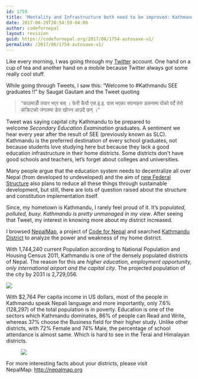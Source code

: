 ```yaml
---
id: 1759
title: 'Mentality and Infrastructure both need to be improved: Kathmandu City'
date: 2017-06-29T20:54:59-04:00
author: codefornepal
layout: revision
guid: https://codefornepal.org/2017/06/1754-autosave-v1/
permalink: /2017/06/1754-autosave-v1/
---
```

<div class="section-inner sectionLayout--insetColumn">
  <p id="6e1f" class="graf graf--p graf-after--h3">
    Like every morning, I was going through my <a class="markup--anchor markup--p-anchor" href="http://twitter.com/" target="_blank" rel="nofollow noopener" data-href="http://twitter.com">Twitter</a> account. One hand on a cup of tea and another hand on a mobile because Twitter always got some really cool stuff.
  </p>
  
  <p id="626b" class="graf graf--p graf-after--p">
    While going through Tweets, I saw this: “<span class="markup--strong markup--p-strong">Welcome to #Kathmandu SEE graduates !!</span>” by Saugat Gautam and the Tweet quoting
  </p>
  
  <blockquote id="73ff" class="graf graf--blockquote graf--startsWithDoubleQuote graf-after--p">
    <p>
      “काठमाडौँ तयार भएर बस् । फेरी कैयौ एस.इ.इ. पास भएका सपनाहरु डसनामा पोको पर्दै तेरो कंक्रिटको जंगलमा डेरा खोज्न आउदै छन् ।”
    </p>
  </blockquote>
  
  <p id="3e7c" class="graf graf--p graf-after--blockquote">
    Tweet was saying capital city Kathmandu to be prepared to welcome <span class="markup--strong markup--p-strong"><em class="markup--em markup--p-em">Secondary Education Examination</em></span> graduates. A sentiment we hear every year after the result of SEE (previously known as SLC). Kathmandu is the preferred destination of every school graduates, not because students love studying here but because they lack a good education infrastructure in their home districts. Some districts don’t have good schools and teachers, let’s forget about colleges and universities.
  </p>
  
  <p id="da83" class="graf graf--p graf-after--p">
    Many people argue that the education system needs to decentralize all over Nepal (from developed to undeveloped) and the aim of <a class="markup--anchor markup--p-anchor" href="https://en.wikipedia.org/wiki/Nepalese_Federal_States" target="_blank" rel="nofollow noopener" data-href="https://en.wikipedia.org/wiki/Nepalese_Federal_States">new Federal Structure</a> also plans to reduce all these things through sustainable development, but still, there are lots of question raised about the <span class="markup--strong markup--p-strong">structure and constitution</span> implementation itself.
  </p>
  
  <p id="06a3" class="graf graf--p graf-after--p">
    Since, my hometown is Kathmandu, I rarely feel proud of it. It&#8217;s p<em class="markup--em markup--p-em">opulated, polluted, busy. Kathmandu is pretty unmanaged in my view</em>. After seeing that Tweet, my interest in knowing more about my district increased.
  </p>
  
  <p class="graf graf--p graf-after--p">
    I browsed <a class="markup--anchor markup--p-anchor" href="http://nepalmap.org/" target="_blank" rel="nofollow noopener" data-href="http://nepalmap.org">NepalMap</a>, a project of <a class="markup--anchor markup--p-anchor" href="https://codefornepal.org/" target="_blank" rel="nofollow noopener" data-href="https://codefornepal.org">Code for Nepal</a> and searched <a class="markup--anchor markup--p-anchor" href="http://www.nepalmap.org/profiles/district-27-kathmandu/" target="_blank" rel="nofollow noopener" data-href="http://www.nepalmap.org/profiles/district-27-kathmandu/">Kathmandu District</a> to analyze the power and weakness of my home district.
  </p>
  
  <p id="77ac" class="graf graf--p graf-after--p">
    With 1,744,240 current Population according to National Population and Housing Census 2011, Kathmandu is one of the densely populated districts of Nepal. The reason for this are <em class="markup--em markup--p-em">higher education, employment opportunity, only international airport and the capital city</em>. The projected population of the city by 2031 is 2,729,056.
  </p>
  
  <p class="graf graf--p graf-after--p">
    <canvas class="progressiveMedia-canvas js-progressiveMedia-canvas" width="75" height="35"></canvas><img class="progressiveMedia-image js-progressiveMedia-image" src="https://cdn-images-1.medium.com/max/1000/0*LsDGY5ngi3eyC5Ic." data-src="https://cdn-images-1.medium.com/max/1000/0*LsDGY5ngi3eyC5Ic." />
  </p>
</div>

<div class="section-inner sectionLayout--insetColumn">
  <p id="b3d3" class="graf graf--p graf-after--figure">
    With $2,764 Per capita income in US dollars, most of the people in Kathmandu speak Nepali language and more importantly, only 7.6% (128,297) of the total population is in poverty. Education is one of the sectors which Kathmandu dominates, 86% of people can Read and Write, whereas 37% choose the Business field for their higher study. Unlike other districts, with 72% Female and 74% Male, the percentage of school attendance is almost same. Which is hard to see in the Terai and Himalayan districts.
  </p>
</div>

<div class="section-inner sectionLayout--outsetColumn">
  <figure id="be60" class="graf graf--figure graf--layoutOutsetCenter graf-after--p" data-scroll="native"> 
  
  <div class="aspectRatioPlaceholder is-locked">
    <div class="progressiveMedia js-progressiveMedia graf-image is-canvasLoaded is-imageLoaded" data-image-id="0*I1fpinT4tQzy0U_h." data-width="1176" data-height="721" data-action="zoom" data-action-value="0*I1fpinT4tQzy0U_h." data-scroll="native">
      <canvas class="progressiveMedia-canvas js-progressiveMedia-canvas" width="75" height="45"></canvas><img class="progressiveMedia-image js-progressiveMedia-image" src="https://cdn-images-1.medium.com/max/1000/0*I1fpinT4tQzy0U_h." data-src="https://cdn-images-1.medium.com/max/1000/0*I1fpinT4tQzy0U_h." />
    </div>
  </div></figure>
</div>

<div class="section-inner sectionLayout--insetColumn">
  <p id="6096" class="graf graf--p graf-after--figure graf--trailing">
    For more interesting facts about your districts, please visit NepalMap: <a class="markup--anchor markup--p-anchor" href="http://nepalmap.org/" target="_blank" rel="nofollow noopener" data-href="http://nepalmap.org">http://nepalmap.org</a>
  </p>
</div>